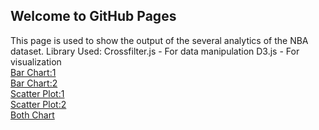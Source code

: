 ## Welcome to GitHub Pages

This page is used to show the output of the several analytics of the NBA dataset.
Library Used:
Crossfilter.js -  For data manipulation
D3.js - For visualization
<br>
[Bar Chart:1](https://sakibbuddy.github.io/NBADataVisualization/bar.html)
<br>
[Bar Chart:2](https://sakibbuddy.github.io/NBADataVisualization/barSalaryVsPopularity.html)
<br>
[Scatter Plot:1](https://sakibbuddy.github.io/NBADataVisualization/scatter.html)
<br>
[Scatter Plot:2](https://sakibbuddy.github.io/NBADataVisualization/scatterPointVsPopularity.html)
<br>
[Both Chart](https://sakibbuddy.github.io/NBADataVisualization/both.html)

